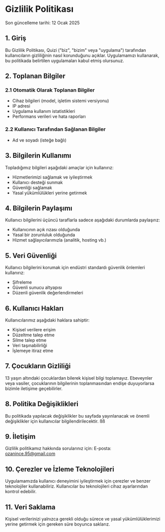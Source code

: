 # Gizlilik Politikası

Son güncelleme tarihi: 12 Ocak 2025

## 1. Giriş

Bu Gizlilik Politikası, Quizi ("biz", "bizim" veya "uygulama") tarafından kullanıcıların gizliliğinin nasıl korunduğunu açıklar. Uygulamamızı kullanarak, bu politikada belirtilen uygulamaları kabul etmiş olursunuz.

## 2. Toplanan Bilgiler

### 2.1 Otomatik Olarak Toplanan Bilgiler
- Cihaz bilgileri (model, işletim sistemi versiyonu)
- IP adresi
- Uygulama kullanım istatistikleri
- Performans verileri ve hata raporları

### 2.2 Kullanıcı Tarafından Sağlanan Bilgiler
- Ad ve soyadı (isteğe bağlı)

## 3. Bilgilerin Kullanımı

Topladığımız bilgileri aşağıdaki amaçlar için kullanırız:
- Hizmetlerimizi sağlamak ve iyileştirmek
- Kullanıcı desteği sunmak
- Güvenliği sağlamak
- Yasal yükümlülükleri yerine getirmek

## 4. Bilgilerin Paylaşımı

Kullanıcı bilgilerini üçüncü taraflarla sadece aşağıdaki durumlarda paylaşırız:
- Kullanıcının açık rızası olduğunda
- Yasal bir zorunluluk olduğunda
- Hizmet sağlayıcılarımızla (analitik, hosting vb.)

## 5. Veri Güvenliği

Kullanıcı bilgilerini korumak için endüstri standardı güvenlik önlemleri kullanırız:
- Şifreleme
- Güvenli sunucu altyapısı
- Düzenli güvenlik değerlendirmeleri

## 6. Kullanıcı Hakları

Kullanıcılarımız aşağıdaki haklara sahiptir:
- Kişisel verilere erişim
- Düzeltme talep etme
- Silme talep etme
- Veri taşınabilirliği
- İşlemeye itiraz etme

## 7. Çocukların Gizliliği

13 yaşın altındaki çocuklardan bilerek kişisel bilgi toplamayız. Ebeveynler veya vasiler, çocuklarının bilgilerinin toplanmasından endişe duyuyorlarsa bizimle iletişime geçebilirler.

## 8. Politika Değişiklikleri

Bu politikada yapılacak değişiklikler bu sayfada yayınlanacak ve önemli değişiklikler için kullanıcılar bilgilendirilecektir.
ßß
## 9. İletişim

Gizlilik politikamız hakkında sorularınız için:
E-posta: ozanince.95@gmail.com

## 10. Çerezler ve İzleme Teknolojileri

Uygulamamızda kullanıcı deneyimini iyileştirmek için çerezler ve benzer teknolojiler kullanabiliriz. Kullanıcılar bu teknolojileri cihaz ayarlarından kontrol edebilir.

## 11. Veri Saklama

Kişisel verilerinizi yalnızca gerekli olduğu sürece ve yasal yükümlülüklerimizi yerine getirmek için gereken süre boyunca saklarız.
